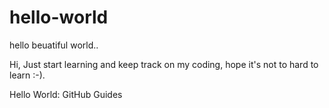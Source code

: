# hello-world
hello beuatiful world..

Hi,
Just start learning and keep track on my coding, hope it's not to hard to learn :-).

Hello World: GitHub Guides
